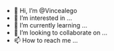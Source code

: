 - 👋 Hi, I’m @Vincealego
- 👀 I’m interested in ...
- 🌱 I’m currently learning ...
- 💞️ I’m looking to collaborate on ...
- 📫 How to reach me ...

<!---
Vincealego/Vincealego is a ✨ special ✨ repository because its `README.md` (this file) appears on your GitHub profile.
You can click the Preview link to take a look at your changes.
--->
